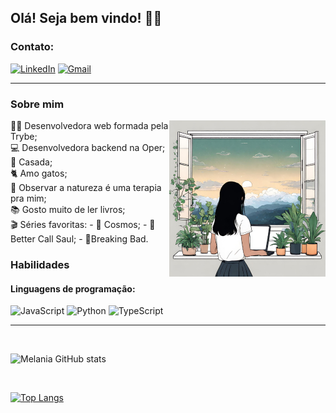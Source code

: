 ## Olá! Seja bem vindo!  🙋‍♀️ 

### **Contato:**
[![LinkedIn](https://img.shields.io/badge/LinkedIn-0077B5?style=for-the-badge&logo=linkedin&logoColor=white)](https://www.linkedin.com/in/melania-chagas/) 
[![Gmail](https://img.shields.io/badge/Gmail-D14836?style=for-the-badge&logo=gmail&logoColor=white)](melaniapchagas@gmail.com) 
____________________________________________________

###  **Sobre mim**
<img align="right" width="250" alt="ilustração de uma menina de frente para uma janela com paisagem, usando um notebook e plantas em cima da mesa" src="image">
<p align="left"> 
👩‍💻 Desenvolvedora web formada pela Trybe; <br>
💻 Desenvolvedora backend na Oper; <br>
💍 Casada; <br>
🐈 Amo gatos; <br>
🌳 Observar a natureza é uma terapia pra mim; <br>
📚 Gosto muito de ler livros; <br>
🎬 Séries favoritas:
   - 🌌 Cosmos;
   - 💼 Better Call Saul;
   - 🧪Breaking Bad.
</p>


### **Habilidades**
#### **Linguagens de programação:**
![JavaScript](https://img.shields.io/badge/JavaScript-F7DF1E?style=for-the-badge&logo=javascript&logoColor=black)
![Python](https://img.shields.io/badge/Python-14354C?style=for-the-badge&logo=python&logoColor=white)
![TypeScript](https://img.shields.io/badge/TypeScript-007ACC?style=for-the-badge&logo=typescript&logoColor=white)



___________________
<br>

![Melania GitHub stats](https://github-readme-stats.vercel.app/api?username=melania-chagas&show_icons=true&theme=highcontrast)

<br>

[![Top Langs](https://github-readme-stats.vercel.app/api/top-langs/?username=melania-chagas&layout=compact)](https://github.com/anuraghazra/github-readme-stats)

